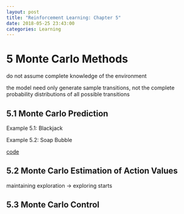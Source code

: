 ```yaml
---
layout: post
title: "Reinforcement Learning: Chapter 5"
date: 2018-05-25 23:43:00
categories: Learning
---
```


# 5 Monte Carlo Methods

do not assume complete knowledge of the environment

the model need only generate sample transitions, not the complete probability distributions of all possible transitions

## 5.1 Monte Carlo Prediction

Example 5.1: Blackjack

Example 5.2: Soap Bubble

[code](https://github.com/FiveEyes/FiveEyes.github.io/blob/master/assets/code/rlbook/5_2_SoapBubble.ipynb)

## 5.2 Monte Carlo Estimation of Action Values

maintaining exploration -> exploring starts

## 5.3 Monte Carlo Control



